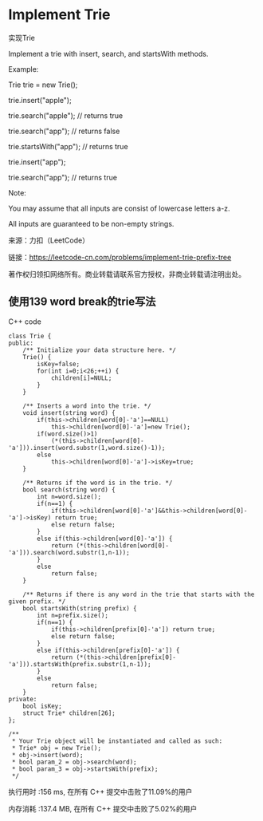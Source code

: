 # Implement Trie
实现Trie

Implement a trie with insert, search, and startsWith methods.

Example:

Trie trie = new Trie();

trie.insert("apple");

trie.search("apple");   // returns true

trie.search("app");     // returns false

trie.startsWith("app"); // returns true

trie.insert("app");   

trie.search("app");     // returns true

Note:

You may assume that all inputs are consist of lowercase letters a-z.

All inputs are guaranteed to be non-empty strings.

来源：力扣（LeetCode）

链接：https://leetcode-cn.com/problems/implement-trie-prefix-tree

著作权归领扣网络所有。商业转载请联系官方授权，非商业转载请注明出处。

## 使用139 word break的trie写法

C++ code
```
class Trie {
public:
    /** Initialize your data structure here. */
    Trie() {
        isKey=false;
        for(int i=0;i<26;++i) {
            children[i]=NULL;
        }
    }
    
    /** Inserts a word into the trie. */
    void insert(string word) {
        if(this->children[word[0]-'a']==NULL) 
            this->children[word[0]-'a']=new Trie();
        if(word.size()>1)
            (*(this->children[word[0]-'a'])).insert(word.substr(1,word.size()-1));
        else
            this->children[word[0]-'a']->isKey=true;
    }
    
    /** Returns if the word is in the trie. */
    bool search(string word) {
        int n=word.size();
        if(n==1) {
            if(this->children[word[0]-'a']&&this->children[word[0]-'a']->isKey) return true;
            else return false;
        }
        else if(this->children[word[0]-'a']) {
            return (*(this->children[word[0]-'a'])).search(word.substr(1,n-1));
        }
        else
            return false;
    }
    
    /** Returns if there is any word in the trie that starts with the given prefix. */
    bool startsWith(string prefix) {
        int n=prefix.size();
        if(n==1) {
            if(this->children[prefix[0]-'a']) return true;
            else return false;
        }
        else if(this->children[prefix[0]-'a']) {
            return (*(this->children[prefix[0]-'a'])).startsWith(prefix.substr(1,n-1));
        }
        else
            return false;
    }
private:
    bool isKey;
    struct Trie* children[26];
};

/**
 * Your Trie object will be instantiated and called as such:
 * Trie* obj = new Trie();
 * obj->insert(word);
 * bool param_2 = obj->search(word);
 * bool param_3 = obj->startsWith(prefix);
 */
 ```
执行用时 :156 ms, 在所有 C++ 提交中击败了11.09%的用户

内存消耗 :137.4 MB, 在所有 C++ 提交中击败了5.02%的用户

